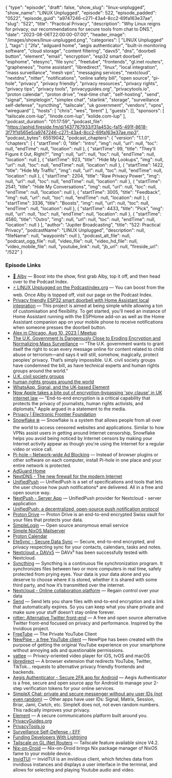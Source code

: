 {
  "type": "episode",
  "draft": false,
  "show_slug": "linux-unplugged",
  "show_name": "LINUX Unplugged",
  "episode": 522,
  "episode_padded": "0522",
  "episode_guid": "a9747246-c271-43a4-8cc2-69fa163e37ae",
  "slug": "522",
  "title": "Practical Privacy",
  "description": "Why Linux reigns for privacy; our recommendations for secure tools from chat to DNS.",
  "date": "2023-08-06T22:00:00-07:00",
  "header_image": "/images/shows/linux-unplugged.png",
  "categories": [
    "LINUX Unplugged"
  ],
  "tags": [
    "2fa",
    "adguard home",
    "aegis authenticator",
    "built-in monitoring software",
    "cloud storage",
    "content filtering",
    "davx5",
    "dns",
    "doorbell button",
    "element",
    "email",
    "encryption",
    "esp32 smart doorbell",
    "esphome",
    "etesync",
    "file sync",
    "freetube",
    "frontends",
    "gl.inet routers",
    "grapheneos",
    "home assistant",
    "libredirect",
    "linux",
    "local integration",
    "mass surveillance",
    "mesh vpn",
    "messaging services",
    "nextcloud",
    "nextdns",
    "nitter",
    "notifications",
    "online safety bill",
    "open source",
    "pi-hole",
    "privacy",
    "privacy friendly",
    "privacy resources",
    "privacy rights",
    "privacy tips",
    "privacy tools",
    "privacyguides.org",
    "privacytools.io",
    "proton calendar",
    "proton drive",
    "real-time chat",
    "self-hosting",
    "send",
    "signal",
    "simplelogin",
    "simplex chat",
    "starlink",
    "storage",
    "surveillance self-defense",
    "syncthing",
    "tailscale",
    "uk government",
    "vendors",
    "vpns",
    "wireguard"
  ],
  "hosts": [
    "chris",
    "wes",
    "brent"
  ],
  "guests": [],
  "sponsors": [
    "tailscale.com-lup",
    "linode.com-lup",
    "kolide.com-lup"
  ],
  "podcast_duration": "01:17:59",
  "podcast_file": "https://aphid.fireside.fm/d/1437767933/f31a453c-fa15-491f-8618-3f71f1d565e5/a9747246-c271-43a4-8cc2-69fa163e37ae.mp3",
  "podcast_bytes": 65519042,
  "podcast_chapters": {
    "version": "1.1.0",
    "chapters": [
      {
        "startTime": 0,
        "title": "Intro",
        "img": null,
        "url": null,
        "toc": null,
        "endTime": null,
        "location": null
      },
      {
        "startTime": 99,
        "title": "They'll Figure it Out, Right?",
        "img": null,
        "url": null,
        "toc": null,
        "endTime": null,
        "location": null
      },
      {
        "startTime": 923,
        "title": "Hide My Lookups",
        "img": null,
        "url": null,
        "toc": null,
        "endTime": null,
        "location": null
      },
      {
        "startTime": 1422,
        "title": "Hide My Traffic",
        "img": null,
        "url": null,
        "toc": null,
        "endTime": null,
        "location": null
      },
      {
        "startTime": 2204,
        "title": "Raw Privacy Power",
        "img": null,
        "url": null,
        "toc": null,
        "endTime": null,
        "location": null
      },
      {
        "startTime": 2541,
        "title": "Hide My Conversations",
        "img": null,
        "url": null,
        "toc": null,
        "endTime": null,
        "location": null
      },
      {
        "startTime": 3005,
        "title": "Feedback",
        "img": null,
        "url": null,
        "toc": null,
        "endTime": null,
        "location": null
      },
      {
        "startTime": 3336,
        "title": "Boosts",
        "img": null,
        "url": null,
        "toc": null,
        "endTime": null,
        "location": null
      },
      {
        "startTime": 4433,
        "title": "Pick",
        "img": null,
        "url": null,
        "toc": null,
        "endTime": null,
        "location": null
      },
      {
        "startTime": 4580,
        "title": "Outro",
        "img": null,
        "url": null,
        "toc": null,
        "endTime": null,
        "location": null
      }
    ],
    "author": "Jupiter Broadcasting",
    "title": "522: Practical Privacy",
    "podcastName": "LINUX Unplugged",
    "description": null,
    "fileName": null,
    "waypoints": null
  },
  "podcast_alt_file": null,
  "podcast_ogg_file": null,
  "video_file": null,
  "video_hd_file": null,
  "video_mobile_file": null,
  "youtube_link": null,
  "jb_url": null,
  "fireside_url": "/522"
}


### Episode Links

  * [🎉 Alby](https://getalby.com/ "🎉 Alby") — Boost into the show, first grab Alby, top it off, and then head over to the Podcast Index.
  * [⚡️ LINUX Unplugged on the Podcastindex.org](https://podcastindex.org/podcast/575694 "⚡️ LINUX Unplugged on the Podcastindex.org") — You can boost from the web. Once Alby is topped off, visit our page on the Podcast Index.
  * [Privacy friendly ESP32 smart doorbell with Home Assistant local integration](https://tristam.ie/2023/758/ "Privacy friendly ESP32 smart doorbell with Home Assistant local integration") — This project is aimed at being simple while allowing a ton of customisation and flexibility. To get started, you’ll need an instance of Home Assistant running with the ESPHome add-on as well as the Home Assistant companion app on your mobile phone to receive notifications when someone presses the doorbell button.
  * [Alex in Chicago, Aug 10, 2023 | Meetup](https://www.meetup.com/jupiterbroadcasting/events/295135370/ "Alex in Chicago, Aug 10, 2023 | Meetup")
  * [The U.K. Government Is Dangerously Close to Eroding Encryption and Normalizing Mass Surveillance](https://www.eff.org/deeplinks/2023/07/uk-government-very-close-eroding-encryption-worldwide "The U.K. Government Is Dangerously Close to Eroding Encryption and Normalizing Mass Surveillance") — "The U.K. government wants to grant itself the right to scan every message online for content related to child abuse or terrorism—and says it will still, somehow, magically, protect peoples’ privacy. That’s simply impossible. U.K. civil society groups have condemned the bill, as have technical experts and human rights groups around the world."
  * [U.K. civil society groups](https://www.eff.org/deeplinks/2022/11/experts-condemn-uk-online-safety-bill-harmful-privacy-and-encryption?ref=nobsbitcoin.com "U.K. civil society groups")
  * [human rights groups around the world](https://www.globalencryption.org/2022/11/70-organizations-cyber-security-experts-and-elected-officials-sign-open-letter-expressing-dangers-of-the-uks-online-safety-bill/?ref=nobsbitcoin.com "human rights groups around the world")
  * [WhatsApp, Signal, and the UK-based Element](https://www.nobsbitcoin.com/uk-online-safety-bill/ "WhatsApp, Signal, and the UK-based Element")
  * [Now Apple takes a bite out of encryption-bypassing 'spy clause' in UK internet law](https://www.theregister.com/2023/06/29/apple_online_safety_bill_opposition/ "Now Apple takes a bite out of encryption-bypassing 'spy clause' in UK internet law") — "End-to-end encryption is a critical capability that protects the privacy of journalists, human rights activists, and diplomats," Apple argued in a statement to the media.
  * [Privacy | Electronic Frontier Foundation](https://www.eff.org/issues/privacy "Privacy | Electronic Frontier Foundation")
  * [Snowflake ❄️](https://snowflake.torproject.org/ "Snowflake ❄️") — Snowflake is a system that allows people from all over the world to access censored websites and applications. Similar to how VPNs assist users in getting around Internet censorship, Snowflake helps you avoid being noticed by Internet censors by making your Internet activity appear as though you're using the Internet for a regular video or voice call.
  * [Pi-hole – Network-wide Ad Blocking](https://pi-hole.net/ "Pi-hole – Network-wide Ad Blocking") — Instead of browser plugins or other software on each computer, install Pi-hole in one place and your entire network is protected.
  * [AdGuard Home](https://github.com/AdguardTeam/AdGuardHome "AdGuard Home")
  * [NextDNS - The new firewall for the modern Internet](https://nextdns.io/ "NextDNS - The new firewall for the modern Internet")
  * [UnifiedPush](https://unifiedpush.org/ "UnifiedPush") — UnifiedPush is a set of specifications and tools that lets the user choose how push notifications* are delivered. All in a free and open source way.
  * [NextPush - Server App](https://github.com/UP-NextPush/server-app "NextPush - Server App") — UnifiedPush provider for Nextcloud - server application
  * [UnifiedPush: a decentralized, open-source push notification protocol](https://f-droid.org/en/2022/12/18/unifiedpush.html "UnifiedPush: a decentralized, open-source push notification protocol")
  * [Proton Drive](https://proton.me/drive "Proton Drive") — Proton Drive is an end-to-end encrypted Swiss vault for your files that protects your data.
  * [SimpleLogin](https://simplelogin.io/ "SimpleLogin") — Open source anonymous email service
  * [Simple NixOS Mailserver](https://gitlab.com/simple-nixos-mailserver/nixos-mailserver "Simple NixOS Mailserver")
  * [Proton Calendar](https://proton.me/calendar "Proton Calendar")
  * [EteSync - Secure Data Sync](https://www.etesync.com/ "EteSync - Secure Data Sync") — Secure, end-to-end encrypted, and privacy respecting sync for your contacts, calendars, tasks and notes.
  * [Nextcloud + DAVx5](https://www.davx5.com/tested-with/nextcloud "Nextcloud + DAVx5") — DAVx⁵ has been successfully tested with Nextcloud.
  * [Syncthing](https://syncthing.net/ "Syncthing") — Syncthing is a continuous file synchronization program. It synchronizes files between two or more computers in real time, safely protected from prying eyes. Your data is your data alone and you deserve to choose where it is stored, whether it is shared with some third party, and how it’s transmitted over the internet.
  * [Nextcloud - Online collaboration platform](https://nextcloud.com/ "Nextcloud - Online collaboration platform") — Regain control over your data
  * [Send](https://send.vis.ee/ "Send") — Send lets you share files with end-to-end encryption and a link that automatically expires. So you can keep what you share private and make sure your stuff doesn’t stay online forever.
  * [nitter: Alternative Twitter front-end](https://github.com/zedeus/nitter "nitter: Alternative Twitter front-end") — A free and open source alternative Twitter front-end focused on privacy and performance. Inspired by the Invidious project.
  * [FreeTube](https://freetubeapp.io/ "FreeTube") — The Private YouTube Client
  * [NewPipe - a free YouTube client](https://newpipe.net/ "NewPipe - a free YouTube client") — NewPipe has been created with the purpose of getting the original YouTube experience on your smartphone without annoying ads and questionable permissions.
  * [yattee](https://github.com/yattee/yattee "yattee") — Privacy-oriented video player for iOS, tvOS and macOS
  * [libredirect](https://github.com/libredirect/browser_extension "libredirect") — A browser extension that redirects YouTube, Twitter, TikTok... requests to alternative privacy friendly frontends and backends.
  * [Aegis Authenticator - Secure 2FA app for Android](https://getaegis.app/ "Aegis Authenticator - Secure 2FA app for Android") — Aegis Authenticator is a free, secure and open source app for Android to manage your 2-step verification tokens for your online services.
  * [SimpleX Chat: private and secure messenger without any user IDs (not even random)](https://simplex.chat/ "SimpleX Chat: private and secure messenger without any user IDs \(not even random\)") — Other apps have user IDs: Signal, Matrix, Session, Briar, Jami, Cwtch, etc. SimpleX does not, not even random numbers. This radically improves your privacy.
  * [Element](https://element.io/ "Element") — A secure communications platform built around you.
  * [PrivacyGuides.org](https://www.privacyguides.org/en/tools/ "PrivacyGuides.org")
  * [PrivacyTools.io](https://www.privacytools.io/ "PrivacyTools.io")
  * [Surveillance Self-Defense - EFF](https://ssd.eff.org/ "Surveillance Self-Defense - EFF")
  * [Funding Developers With Lightning](https://blog.getalby.com/open-source-money-for-open-source-code/ "Funding Developers With Lightning")
  * [Tailscale on GL.iNet Routers](https://docs.gl-inet.com/router/en/4/interface_guide/tailscale/ "Tailscale on GL.iNet Routers") — Tailscale feature available since V4.2.
  * [Nix-on-Droid](https://www.f-droid.org/en/packages/com.termux.nix/ "Nix-on-Droid") — Nix-on-Droid brings Nix package manager of NixOS fame to your mobile device.
  * [InvidTUI](https://darkhz.github.io/invidtui/ "InvidTUI") — InvidTUI is an invidious client, which fetches data from invidious instances and displays a user interface in the terminal, and allows for selecting and playing Youtube audio and video.


